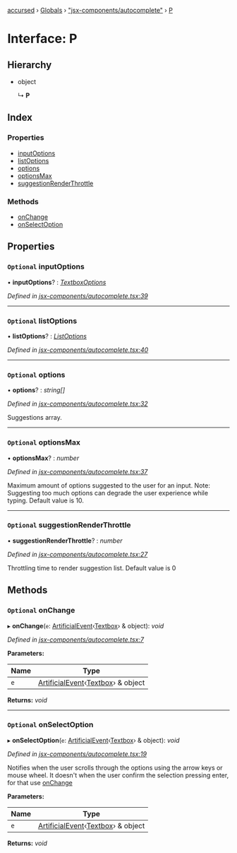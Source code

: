 [accursed](../README.md) › [Globals](../globals.md) › ["jsx-components/autocomplete"](../modules/_jsx_components_autocomplete_.md) › [P](_jsx_components_autocomplete_.p.md)

# Interface: P

## Hierarchy

* object

  ↳ **P**

## Index

### Properties

* [inputOptions](_jsx_components_autocomplete_.p.md#optional-inputoptions)
* [listOptions](_jsx_components_autocomplete_.p.md#optional-listoptions)
* [options](_jsx_components_autocomplete_.p.md#optional-options)
* [optionsMax](_jsx_components_autocomplete_.p.md#optional-optionsmax)
* [suggestionRenderThrottle](_jsx_components_autocomplete_.p.md#optional-suggestionrenderthrottle)

### Methods

* [onChange](_jsx_components_autocomplete_.p.md#optional-onchange)
* [onSelectOption](_jsx_components_autocomplete_.p.md#optional-onselectoption)

## Properties

### `Optional` inputOptions

• **inputOptions**? : *[TextboxOptions](_declarations_blessed_d_.widgets.textboxoptions.md)*

*Defined in [jsx-components/autocomplete.tsx:39](https://github.com/cancerberoSgx/accursed/blob/5b2518e/src/jsx-components/autocomplete.tsx#L39)*

___

### `Optional` listOptions

• **listOptions**? : *[ListOptions](_declarations_blessed_d_.widgets.listoptions.md)*

*Defined in [jsx-components/autocomplete.tsx:40](https://github.com/cancerberoSgx/accursed/blob/5b2518e/src/jsx-components/autocomplete.tsx#L40)*

___

### `Optional` options

• **options**? : *string[]*

*Defined in [jsx-components/autocomplete.tsx:32](https://github.com/cancerberoSgx/accursed/blob/5b2518e/src/jsx-components/autocomplete.tsx#L32)*

Suggestions array.

___

### `Optional` optionsMax

• **optionsMax**? : *number*

*Defined in [jsx-components/autocomplete.tsx:37](https://github.com/cancerberoSgx/accursed/blob/5b2518e/src/jsx-components/autocomplete.tsx#L37)*

Maximum amount of options suggested to the user for an input. Note: Suggesting too much options can degrade the user experience while typing. Default value is 10.

___

### `Optional` suggestionRenderThrottle

• **suggestionRenderThrottle**? : *number*

*Defined in [jsx-components/autocomplete.tsx:27](https://github.com/cancerberoSgx/accursed/blob/5b2518e/src/jsx-components/autocomplete.tsx#L27)*

Throttling time to render suggestion list. Default value is 0

## Methods

### `Optional` onChange

▸ **onChange**(`e`: [ArtificialEvent](_jsx_types_.artificialevent.md)‹[Textbox](../classes/_declarations_blessed_d_.widget.textbox.md)› & object): *void*

*Defined in [jsx-components/autocomplete.tsx:7](https://github.com/cancerberoSgx/accursed/blob/5b2518e/src/jsx-components/autocomplete.tsx#L7)*

**Parameters:**

Name | Type |
------ | ------ |
`e` | [ArtificialEvent](_jsx_types_.artificialevent.md)‹[Textbox](../classes/_declarations_blessed_d_.widget.textbox.md)› & object |

**Returns:** *void*

___

### `Optional` onSelectOption

▸ **onSelectOption**(`e`: [ArtificialEvent](_jsx_types_.artificialevent.md)‹[Textbox](../classes/_declarations_blessed_d_.widget.textbox.md)› & object): *void*

*Defined in [jsx-components/autocomplete.tsx:19](https://github.com/cancerberoSgx/accursed/blob/5b2518e/src/jsx-components/autocomplete.tsx#L19)*

Notifies when the user scrolls through the options using the arrow keys or mouse wheel. It doesn't  when the user confirm the selection pressing enter, for that use [onChange](_jsx_components_autocomplete_.p.md#optional-onchange)

**Parameters:**

Name | Type |
------ | ------ |
`e` | [ArtificialEvent](_jsx_types_.artificialevent.md)‹[Textbox](../classes/_declarations_blessed_d_.widget.textbox.md)› & object |

**Returns:** *void*

